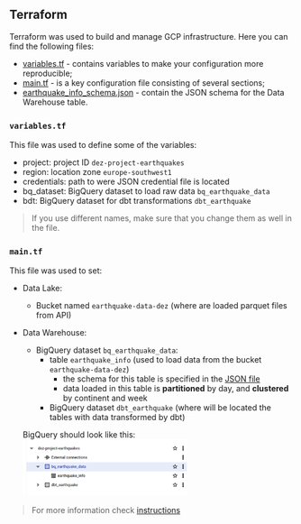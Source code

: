 ## Terraform 
Terraform was used to build and manage GCP infrastructure. Here you can find the following files:
- [variables.tf](variables.tf) - contains variables to make your configuration more reproducible;
- [main.tf](main.tf) - is a key configuration file consisting of several sections;
- [earthquake_info_schema.json](earthquake_info_schema.json) - contain the JSON schema for the Data Warehouse table.


### `variables.tf`
This file was used to define some of the variables: 

 - project: project ID `dez-project-earthquakes`
 - region: location zone `europe-southwest1`
 - credentials: path to were JSON credential file is located 
 - bq_dataset: BigQuery dataset to load raw data `bq_earthquake_data`
 - bdt: BigQuery dataset for dbt transformations `dbt_earthquake`

> If you use different names, make sure that you change them as well in the file.

### `main.tf`

This file was used to set:
 - Data Lake:
    - Bucket named `earthquake-data-dez` (where are loaded parquet files from API)
 - Data Warehouse:
    - BigQuery dataset `bq_earthquake_data`:
         - table `earthquake_info` (used to load data from the bucket `earthquake-data-dez`)
            - the schema for this table is specified in the [JSON file](earthquake_info_schema.json)
            - data loaded in this table is **partitioned** by day, and **clustered** by continent and week
        - BigQuery dataset `dbt_earthquake` (where will be located the tables with data transformed by dbt)

    BigQuery should look like this:
    <img src="bigquery_schema.png" height="100">

> For more information check [instructions](https://github.com/DarynaP/dez-project-earthquakes#terraform)
